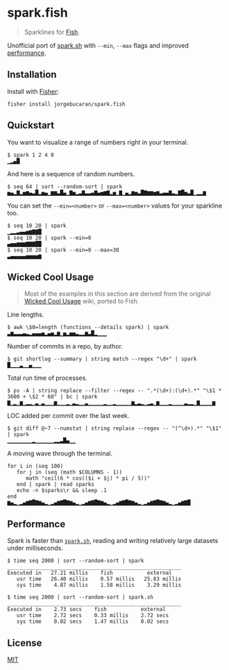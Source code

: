 # spark.fish

> Sparklines for [Fish](https://fishshell.com).

Unofficial port of [spark.sh](https://github.com/holman/spark) with `--min`, `--max` flags and improved [performance](#performance).

## Installation

Install with [Fisher](https://github.com/jorgebucaran/fisher):

```console
fisher install jorgebucaran/spark.fish
```

## Quickstart

You want to visualize a range of numbers right in your terminal.

```console
$ spark 1 2 4 8
▁▂▄█
```

And here is a sequence of random numbers.

```console
$ seq 64 | sort --random-sort | spark
▅▄▂▇▂▅▆▄▃█▂▅▄▁▆▆▃█▄▁▇▅▂▃▇▃▃▄▇▄▅▆▇▂▅▁▇▁▄▂▆▅▃█▇▆▆▅▆▃▄▄▇▃▂▇█▅▃█▁▂▂▆
```

You can set the `--min=<number>` or `--max=<number>` values for your sparkline too.

```console
$ seq 10 20 | spark
▁▂▂▃▄▄▅▆▇▇█
$ seq 10 20 | spark --min=0
▄▅▅▆▆▆▇▇▇██
$ seq 10 20 | spark --min=0 --max=30
▃▄▄▄▄▄▅▅▅▅▆
```

## Wicked Cool Usage

> Most of the examples in this section are derived from the original [Wicked Cool Usage](https://github.com/holman/spark/wiki/Wicked-Cool-Usage) wiki, ported to Fish.

Line lengths.

```console
$ awk \$0=length (functions --details spark) | spark
▃▆▃▃▃▄▃▂▄▄▄▅▂▄▅▂▆▁▅▂▅▅▃▂▂▆▃█▂▁▁▁
```

Number of commits in a repo, by author.

```console
$ git shortlog --summary | string match --regex "\d+" | spark
█▁▁▁▃▁▁▄▁▁▁
```

Total run time of processes.

```console
$ ps -A | string replace --filter --regex -- ".*(\d+):(\d+).*" "\$1 * 3600 + \$2 * 60" | bc | spark
▇▁▂▁▆▁▂▂▁▃▁▃▁▁▁▆▁▁▁▂▁▃▂▁▁▃▁▁▁▁▁▂▁▁▂▁▁▁▁▁▆▂▃▂▁▂▃▁▆▁▁▁▂▁▁▁▁▃▂▂▁▇▁▁▁▁▆
```

LOC added per commit over the last week.

```console
$ git diff @~7 --numstat | string replace --regex -- "(^\d+).*" "\$1" | spark
▁▁▁▁▁▁▁▁▂▁▁▁▁▁▁▂▂▃█▄▁▁
```

A moving wave through the terminal.

```fish
for i in (seq 100)
   for j in (seq (math $COLUMNS - 1))
      math "ceil(6 * cos(($i + $j) * pi / 5))"
   end | spark | read sparks
   echo -n $sparks\r && sleep .1
end
▆▄▂▁▂▄▆▇█▇▆▄▂▁▂▄▆▇█▇▆▄▂▁▂▄▆▇█▇▆▄▂▁▂▄▆▇█▇▆▄▂▁▂▄▆▇█▇▆▄▂▁▂▄▆▇█
```

## Performance

Spark is faster than [`spark.sh`](https://github.com/holman/spark), reading and writing relatively large datasets under milliseconds.

```console
$ time seq 2000 | sort --random-sort | spark
________________________________________________________
Executed in   27.21 millis    fish           external
   usr time   26.40 millis    0.57 millis   25.83 millis
   sys time    4.87 millis    1.58 millis    3.29 millis

$ time seq 2000 | sort --random-sort | spark.sh
________________________________________________________
Executed in    2.73 secs    fish           external
   usr time    2.72 secs    0.33 millis    2.72 secs
   sys time    0.02 secs    1.47 millis    0.02 secs
```

## License

[MIT](LICENSE.md)
